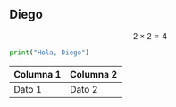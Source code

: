 ## Diego

$$
2 \times 2 = 4
$$

```python
print("Hola, Diego")
```
| Columna 1 | Columna 2 |
|-----------|-----------|
| Dato 1    | Dato 2    |
